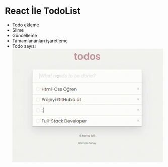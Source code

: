 # React İle TodoList
- Todo ekleme
- Silme
- Güncelleme
- Tamamlananları işaretleme
- Todo sayısı
![app](todosProje.gif)
